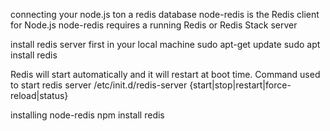 connecting your node.js ton a redis database
node-redis is the Redis client for Node.js
node-redis requires a running Redis or Redis Stack server

install redis server first in your local machine
sudo apt-get update
sudo apt install redis

Redis will start automatically and it will restart at boot time.
Command used to start redis server
/etc/init.d/redis-server {start|stop|restart|force-reload|status}

installing node-redis
npm install redis
